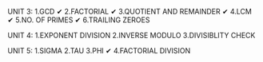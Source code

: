 UNIT 3:
1.GCD ✔
2.FACTORIAL ✔
3.QUOTIENT AND REMAINDER ✔
4.LCM ✔
5.NO. OF PRIMES ✔
6.TRAILING ZEROES

UNIT 4:
1.EXPONENT DIVISION
2.INVERSE MODULO
3.DIVISIBLITY CHECK

UNIT 5:
1.SIGMA
2.TAU
3.PHI ✔
4.FACTORIAL DIVISION
